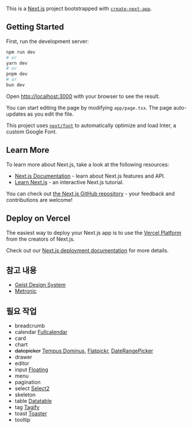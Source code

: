 This is a [Next.js](https://nextjs.org/) project bootstrapped with [`create-next-app`](https://github.com/vercel/next.js/tree/canary/packages/create-next-app).

## Getting Started

First, run the development server:

```bash
npm run dev
# or
yarn dev
# or
pnpm dev
# or
bun dev
```

Open [http://localhost:3000](http://localhost:3000) with your browser to see the result.

You can start editing the page by modifying `app/page.tsx`. The page auto-updates as you edit the file.

This project uses [`next/font`](https://nextjs.org/docs/basic-features/font-optimization) to automatically optimize and load Inter, a custom Google Font.

## Learn More

To learn more about Next.js, take a look at the following resources:

- [Next.js Documentation](https://nextjs.org/docs) - learn about Next.js features and API.
- [Learn Next.js](https://nextjs.org/learn) - an interactive Next.js tutorial.

You can check out [the Next.js GitHub repository](https://github.com/vercel/next.js/) - your feedback and contributions are welcome!

## Deploy on Vercel

The easiest way to deploy your Next.js app is to use the [Vercel Platform](https://vercel.com/new?utm_medium=default-template&filter=next.js&utm_source=create-next-app&utm_campaign=create-next-app-readme) from the creators of Next.js.

Check out our [Next.js deployment documentation](https://nextjs.org/docs/deployment) for more details.


## 참고 내용
- [Geist Design System](https://vercel.com/geist/introduction)
- [Metronic](https://preview.keenthemes.com/html/metronic/docs/index)


## 필요 작업
- breadcrumb
- calendar [Fullcalendar](https://fullcalendar.io/docs)
- card
- chart
- ~~datepicker~~ [Tempus Dominus](https://getdatepicker.com/), [Flatpickr](https://flatpickr.js.org/), [DateRangePicker](https://www.daterangepicker.com/)
- drawer
- editor
- input [Floating](https://preview.keenthemes.com/html/metronic/docs/base/forms/floating-labels)
- menu
- pagination
- select [Select2](https://select2.org/)
- skeleton
- table [Datatable](https://datatables.net/)
- tag [Tagify](https://yaireo.github.io/tagify/)
- toast [Toaster](https://github.com/petekeller2/toastr)
- tooltip